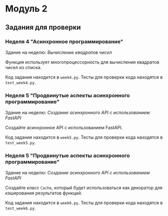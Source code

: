 # Модуль 2
## Задания для проверки 
### Неделя 4 "Асинхронное программирование"
Здание на неделю: _Вычисление квадратов чисел_

Функция использует многопроцессорность для вычисления квадратов чисел из списка.

Код задания находится в `week4.py`. Тесты для проверки кода находятся в `test_week4.py`.

### Неделя 5 "Продвинутые аспекты асинхронного программирование"
Здание на неделю: _Создание асинхронного API с использованием FastAPI_

Создайте асинхронное API с использованием FastAPI.

Код задания находится в `week5.py`. Тесты для проверки кода находятся в `test_week5.py`.

### Неделя 5 "Продвинутые аспекты асинхронного программирование"
Здание на неделю: _Создание асинхронного API с использованием FastAPI_

Создайте класс `Cache`, который будет использоваться как декоратор для кэширования результатов функций.

Код задания находится в `week6.py`. Тесты для проверки кода находятся в `test_week6.py`.